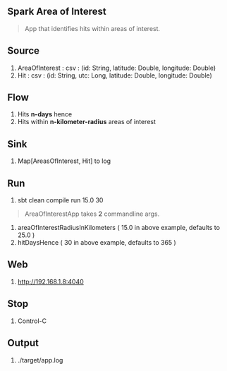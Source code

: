 Spark Area of Interest
----------------------
>App that identifies hits within areas of interest.

Source
------
1. AreaOfInterest : csv : (id: String, latitude: Double, longitude: Double)
2. Hit : csv : (id: String, utc: Long, latitude: Double, longitude: Double)

Flow
----
1. Hits **n-days** hence
2. Hits within **n-kilometer-radius** areas of interest

Sink
----
1. Map[AreasOfInterest, Hit] to log

Run
---
1. sbt clean compile run 15.0 30

>AreaOfInterestApp takes **2** commandline args.
1. areaOfInterestRadiusInKilometers ( 15.0 in above example, defaults to 25.0 )
2. hitDaysHence ( 30 in above example, defaults to 365 )

Web
---
1. http://192.168.1.8:4040

Stop
----
1. Control-C
 
Output
------
1. ./target/app.log